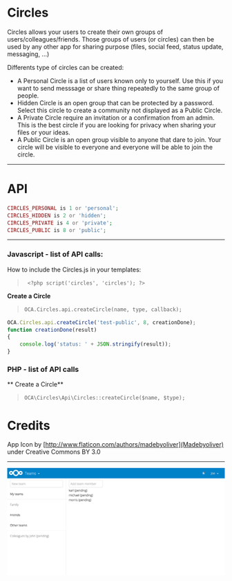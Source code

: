 # Circles

Circles allows your users to create their own groups of users/colleagues/friends. 
Those groups of users (or circles) can then be used by any other app for sharing purpose 
(files, social feed, status update, messaging, ...) 

Differents type of circles can be created:


- A Personal Circle is a list of users known only to yourself. 
Use this if you want to send messsage or share thing repeatedly to the same group of people.
- Hidden Circle is an open group that can be protected by a password. 
Select this circle to create a community not displayed as a Public Circle.
- A Private Circle require an invitation or a confirmation from an admin.
This is the best circle if you are looking for privacy when sharing your files or your ideas.
- A Public Circle is an open group visible to anyone that dare to join. 
Your circle will be visible to everyone and everyone will be able to join the circle.



***
# API

```php
CIRCLES_PERSONAL is 1 or 'personal';
CIRCLES_HIDDEN is 2 or 'hidden';
CIRCLES_PRIVATE is 4 or 'private';
CIRCLES_PUBLIC is 8 or 'public';
```
***



### Javascript - list of API calls:

How to include the Circles.js in your templates:
>      <?php script('circles', 'circles'); ?>



**Create a Circle**
>     OCA.Circles.api.createCircle(name, type, callback);
```javascript
OCA.Circles.api.createCircle('test-public', 8, creationDone);
function creationDone(result)
{
	console.log('status: ' + JSON.stringify(result));
}     
```




### PHP - list of API calls

** Create a Circle**
>     OCA\Circles\Api\Circles::createCircle($name, $type);



# Credits

App Icon by [http://www.flaticon.com/authors/madebyoliver](Madebyoliver) under Creative Commons BY 3.0


***
![example screenshot](example.png)

